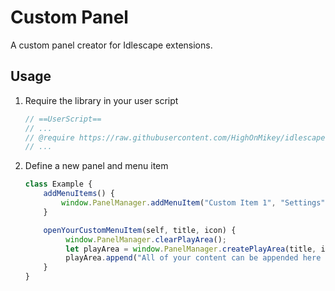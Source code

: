 # Custom Panel
A custom panel creator for Idlescape extensions.

## Usage
1. Require the library in your user script
   ```javascript
   // ==UserScript==
   // ...
   // @require https://raw.githubusercontent.com/HighOnMikey/idlescape-custom-panel/main/src/custom-panel-manager.js
   // ...
   ```
2. Define a new panel and menu item
   ```javascript
   class Example {
       addMenuItems() {
           window.PanelManager.addMenuItem("Custom Item 1", "Settings", this.openYourCustomMenuItem, "after", "/images/cooking/potato.png");
       }
   
       openYourCustomMenuItem(self, title, icon) {
            window.PanelManager.clearPlayArea();
            let playArea = window.PanelManager.createPlayArea(title, icon);
            playArea.append("All of your content can be appended here however you want")
       }
   }
   ```